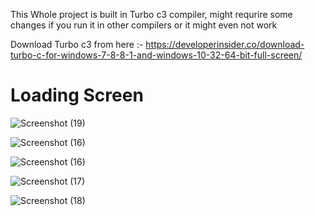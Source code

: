 This Whole project is built in Turbo c3 compiler, might requrire some changes if you run it in other compilers or it might even not work

Download Turbo c3 from here :- https://developerinsider.co/download-turbo-c-for-windows-7-8-8-1-and-windows-10-32-64-bit-full-screen/


# Loading Screen
![Screenshot (19)](https://user-images.githubusercontent.com/122479676/222082298-82e5ed4d-f67c-4eb2-9130-a157ca6bf64d.png)

![Screenshot (16)](https://user-images.githubusercontent.com/122479676/222082341-34cebaaa-6236-4656-b4b7-2ebbbd9c992f.png)

![Screenshot (16)](https://user-images.githubusercontent.com/122479676/222082382-e965659f-cd85-420f-9a10-e98bb260f2af.png)

![Screenshot (17)](https://user-images.githubusercontent.com/122479676/222082420-da920102-2198-4bba-9b17-680cd507fd41.png)

![Screenshot (18)](https://user-images.githubusercontent.com/122479676/222082450-86523ce9-4afe-4519-9750-6d5e14a9581f.png)
